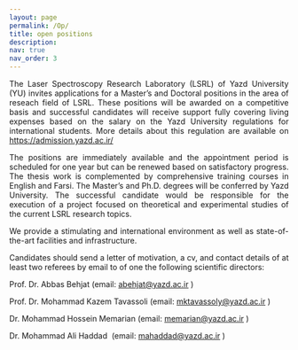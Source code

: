 ```yaml
---
layout: page
permalink: /Op/
title: open positions
description: 
nav: true
nav_order: 3
---
```


<p style="text-align: justify;">The Laser Spectroscopy Research Laboratory (LSRL) of Yazd University (YU) invites applications for a Master&rsquo;s and Doctoral positions in the area of reseach field of LSRL.&nbsp;These positions will be awarded on a competitive basis and successful candidates will receive support fully covering living expenses based on the salary on the Yazd University regulations for international students. More details about this regulation are available on <a href="https://admission.yazd.ac.ir/ ">https://admission.yazd.ac.ir/ </a></p>
<p style="text-align: justify;">The positions are immediately available and the appointment period is scheduled for one year but can be renewed based on satisfactory progress. The thesis work is complemented by comprehensive training courses in English and Farsi. The Master&rsquo;s and Ph.D. degrees will be conferred by Yazd University. The successful candidate would be responsible for the execution of a project focused on theoretical and experimental studies of the current LSRL research topics.</p>
<p style="text-align: justify;">We provide a stimulating and international environment as well as state-of-the-art facilities and infrastructure.</p>
<p style="text-align: justify;">Candidates should send a letter of motivation, a cv, and contact details of at least two referees by email to of one the following scientific directors:</p>
<p style="text-align: justify;">Prof. Dr. Abbas Behjat (email:&nbsp;<a href="mailto:abehjat@yazd.ac.ir">abehjat@yazd.ac.ir</a>&nbsp;)</p>
<p style="text-align: justify;">Prof. Dr. Mohammad Kazem Tavassoli (email:&nbsp;<a href="mailto:mktavassoly@yazd.ac.ir">mktavassoly@yazd.ac.ir</a>&nbsp;)</p>
<p style="text-align: justify;">Dr. Mohammad Hossein Memarian (email:&nbsp;<a href="mailto:memarian@yazd.ac.ir">memarian@yazd.ac.ir</a>&nbsp;)</p>
<p style="text-align: justify;">Dr. Mohammad Ali Haddad&nbsp; (email:&nbsp;<a href="mailto:mahaddad@yazd.ac.ir">mahaddad@yazd.ac.ir</a>&nbsp;)</p>
<p style="text-align: justify;">&nbsp;</p>
   
    
    
    
